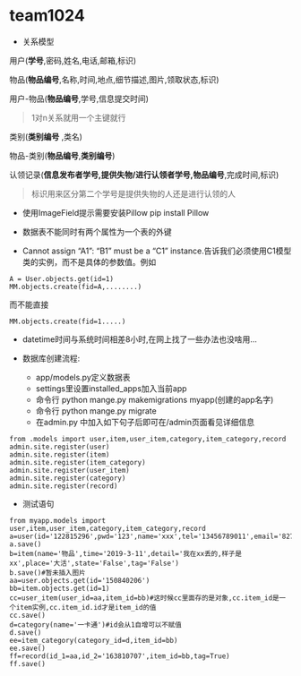# team1024
 - 关系模型

用户(**学号**,密码,姓名,电话,邮箱,标识)

物品(**物品编号**,名称,时间,地点,细节描述,图片,领取状态,标识)

用户-物品(**物品编号**,学号,信息提交时间) 
>1对n关系就用一个主键就行

类别(**类别编号** ,类名)

物品-类别(**物品编号**,**类别编号**)

认领记录(**信息发布者学号,提供失物/进行认领者学号,物品编号**,完成时间,标识) 
>标识用来区分第二个学号是提供失物的人还是进行认领的人

 - 使用ImageField提示需要安装Pillow  pip install Pillow

 - 数据表不能同时有两个属性为一个表的外键

 - Cannot assign “A1”: “B1” must be a “C1” instance.告诉我们必须使用C1模型类的实例，而不是具体的参数值。例如
```
A = User.objects.get(id=1)
MM.objects.create(fid=A,........)
```
而不能直接
```
MM.objects.create(fid=1.....)
```
- datetime时间与系统时间相差8小时,在网上找了一些办法也没啥用...

- 数据库创建流程:
  - app/models.py定义数据表
  - settings里设置installed_apps加入当前app
  - 命令行 python mange.py makemigrations myapp(创建的app名字)
  - 命令行 python mange.py migrate
  - 在admin.py 中加入如下句子后即可在/admin页面看见详细信息
```
from .models import user,item,user_item,category,item_category,record
admin.site.register(user)
admin.site.register(item)
admin.site.register(item_category)
admin.site.register(user_item)
admin.site.register(category)
admin.site.register(record)
```
  

 - 测试语句
 ```
from myapp.models import user,item,user_item,category,item_category,record
a=user(id='122815296',pwd='123',name='xxx',tel='13456789011',email='82710055@qq.com',tag=True)
a.save()
b=item(name='物品',time='2019-3-11',detail='我在xx丢的,样子是xx',place='大活',state='False',tag='False')
b.save()#暂未插入图片
aa=user.objects.get(id='150840206')
bb=item.objects.get(id=1)
cc=user_item(user_id=aa,item_id=bb)#这时候cc里面存的是对象,cc.item_id是一个item实例,cc.item_id.id才是item_id的值
cc.save()
d=category(name='一卡通')#id会从1自增可以不赋值
d.save()
ee=item_category(category_id=d,item_id=bb)
ee.save()
ff=record(id_1=aa,id_2='163810707',item_id=bb,tag=True)
ff.save()
```
